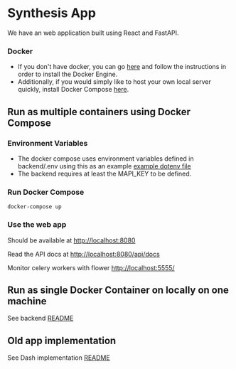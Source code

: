 # Synthesis App

We have an web application built using React and FastAPI.

### Docker
 - If you don't have docker, you can go [here](https://docs.docker.com/get-docker/) and follow the instructions in order to install the Docker Engine.
 - Additionally, if you would simply like to host your own local server quickly, install Docker Compose [here](https://docs.docker.com/compose/install/).

## Run as multiple containers using Docker Compose

### Environment Variables

- The docker compose uses environment variables defined in backend/.env using this as an example [example dotenv file](.env-template)
- The backend requires at least the MAPI_KEY to be defined.

### Run Docker Compose

```
docker-compose up
```

### Use the web app

Should be available at <http://localhost:8080>

Read the API docs at <http://localhost:8080/api/docs>

Monitor celery workers with flower <http://localhost:5555/>


## Run as single Docker Container on locally on one machine

See backend [README](backend/README.md)
  

## Old app implementation

See Dash implementation [README](dash/README.md)